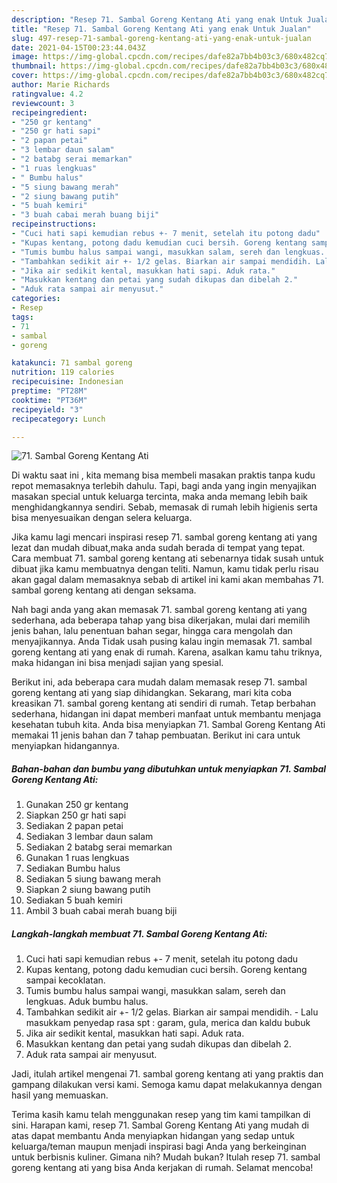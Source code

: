 ```yaml
---
description: "Resep 71. Sambal Goreng Kentang Ati yang enak Untuk Jualan"
title: "Resep 71. Sambal Goreng Kentang Ati yang enak Untuk Jualan"
slug: 497-resep-71-sambal-goreng-kentang-ati-yang-enak-untuk-jualan
date: 2021-04-15T00:23:44.043Z
image: https://img-global.cpcdn.com/recipes/dafe82a7bb4b03c3/680x482cq70/71-sambal-goreng-kentang-ati-foto-resep-utama.jpg
thumbnail: https://img-global.cpcdn.com/recipes/dafe82a7bb4b03c3/680x482cq70/71-sambal-goreng-kentang-ati-foto-resep-utama.jpg
cover: https://img-global.cpcdn.com/recipes/dafe82a7bb4b03c3/680x482cq70/71-sambal-goreng-kentang-ati-foto-resep-utama.jpg
author: Marie Richards
ratingvalue: 4.2
reviewcount: 3
recipeingredient:
- "250 gr kentang"
- "250 gr hati sapi"
- "2 papan petai"
- "3 lembar daun salam"
- "2 batabg serai memarkan"
- "1 ruas lengkuas"
- " Bumbu halus"
- "5 siung bawang merah"
- "2 siung bawang putih"
- "5 buah kemiri"
- "3 buah cabai merah buang biji"
recipeinstructions:
- "Cuci hati sapi kemudian rebus +- 7 menit, setelah itu potong dadu"
- "Kupas kentang, potong dadu kemudian cuci bersih. Goreng kentang sampai kecoklatan."
- "Tumis bumbu halus sampai wangi, masukkan salam, sereh dan lengkuas. Aduk bumbu halus."
- "Tambahkan sedikit air +- 1/2 gelas. Biarkan air sampai mendidih. Lalu masukkam penyedap rasa spt : garam, gula, merica dan kaldu bubuk"
- "Jika air sedikit kental, masukkan hati sapi. Aduk rata."
- "Masukkan kentang dan petai yang sudah dikupas dan dibelah 2."
- "Aduk rata sampai air menyusut."
categories:
- Resep
tags:
- 71
- sambal
- goreng

katakunci: 71 sambal goreng 
nutrition: 119 calories
recipecuisine: Indonesian
preptime: "PT28M"
cooktime: "PT36M"
recipeyield: "3"
recipecategory: Lunch

---
```



![71. Sambal Goreng Kentang Ati](https://img-global.cpcdn.com/recipes/dafe82a7bb4b03c3/680x482cq70/71-sambal-goreng-kentang-ati-foto-resep-utama.jpg)

Di waktu  saat ini , kita memang bisa membeli masakan praktis tanpa kudu repot memasaknya terlebih dahulu. Tapi, bagi anda yang ingin menyajikan masakan special untuk keluarga tercinta, maka anda memang lebih baik menghidangkannya sendiri. Sebab, memasak di rumah lebih higienis serta bisa menyesuaikan dengan selera keluarga.

Jika kamu lagi mencari inspirasi resep 71. sambal goreng kentang ati yang lezat dan mudah dibuat,maka anda sudah berada di tempat yang tepat. Cara membuat 71. sambal goreng kentang ati  sebenarnya tidak susah untuk dibuat jika kamu membuatnya dengan teliti. Namun, kamu tidak perlu risau akan gagal dalam memasaknya 
sebab di artikel ini kami akan membahas 71. sambal goreng kentang ati dengan seksama.  



Nah bagi anda yang akan memasak 71. sambal goreng kentang ati yang sederhana, ada beberapa tahap yang bisa dikerjakan, mulai dari memilih jenis bahan, lalu penentuan bahan segar, hingga cara mengolah dan menyajikannya. Anda Tidak usah pusing kalau ingin memasak 71. sambal goreng kentang ati yang enak di rumah. Karena, asalkan kamu  tahu triknya, maka hidangan ini bisa menjadi sajian yang spesial.

Berikut ini, ada beberapa cara mudah dalam memasak resep 71. sambal goreng kentang ati yang siap dihidangkan. Sekarang, mari kita coba kreasikan 71. sambal goreng kentang ati sendiri di rumah. Tetap berbahan sederhana, hidangan ini dapat memberi manfaat untuk membantu menjaga kesehatan tubuh kita. Anda bisa menyiapkan 71. Sambal Goreng Kentang Ati memakai 11 jenis bahan dan 7 tahap pembuatan. Berikut ini cara untuk menyiapkan hidangannya.

<!--inarticleads1-->

##### Bahan-bahan dan bumbu yang dibutuhkan untuk menyiapkan 71. Sambal Goreng Kentang Ati:

1. Gunakan 250 gr kentang
1. Siapkan 250 gr hati sapi
1. Sediakan 2 papan petai
1. Sediakan 3 lembar daun salam
1. Sediakan 2 batabg serai memarkan
1. Gunakan 1 ruas lengkuas
1. Sediakan  Bumbu halus
1. Sediakan 5 siung bawang merah
1. Siapkan 2 siung bawang putih
1. Sediakan 5 buah kemiri
1. Ambil 3 buah cabai merah buang biji




<!--inarticleads2-->

##### Langkah-langkah membuat 71. Sambal Goreng Kentang Ati:

1. Cuci hati sapi kemudian rebus +- 7 menit, setelah itu potong dadu
1. Kupas kentang, potong dadu kemudian cuci bersih. Goreng kentang sampai kecoklatan.
1. Tumis bumbu halus sampai wangi, masukkan salam, sereh dan lengkuas. Aduk bumbu halus.
1. Tambahkan sedikit air +- 1/2 gelas. Biarkan air sampai mendidih. - Lalu masukkam penyedap rasa spt : garam, gula, merica dan kaldu bubuk
1. Jika air sedikit kental, masukkan hati sapi. Aduk rata.
1. Masukkan kentang dan petai yang sudah dikupas dan dibelah 2.
1. Aduk rata sampai air menyusut.




Jadi, itulah artikel mengenai  71. sambal goreng kentang ati  yang praktis dan gampang dilakukan versi kami. Semoga kamu dapat melakukannya dengan hasil yang memuaskan. 

Terima kasih kamu telah menggunakan resep yang tim kami tampilkan di sini. Harapan kami, resep  71. Sambal Goreng Kentang Ati yang mudah di atas dapat membantu Anda menyiapkan hidangan yang sedap untuk keluarga/teman maupun menjadi inspirasi bagi Anda yang berkeinginan untuk berbisnis kuliner. Gimana nih? Mudah bukan? Itulah resep 71. sambal goreng kentang ati yang bisa Anda kerjakan di rumah. Selamat mencoba!

